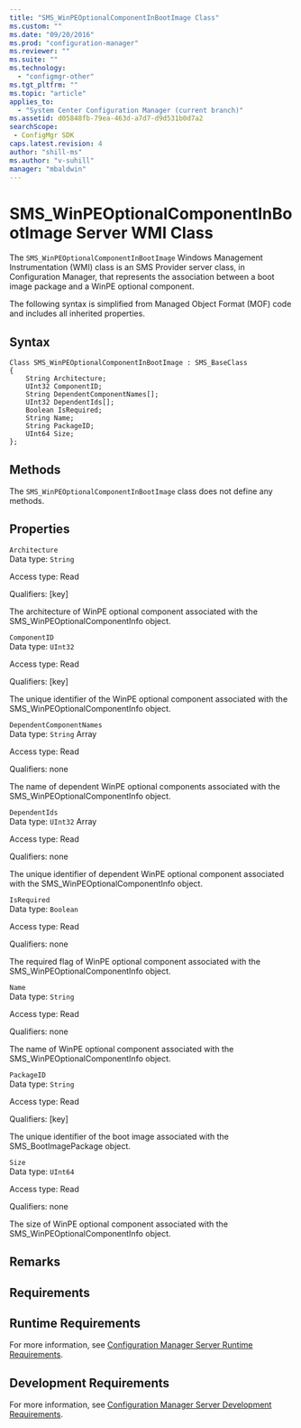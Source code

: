 ```yaml
---
title: "SMS_WinPEOptionalComponentInBootImage Class"
ms.custom: ""
ms.date: "09/20/2016"
ms.prod: "configuration-manager"
ms.reviewer: ""
ms.suite: ""
ms.technology:
  - "configmgr-other"
ms.tgt_pltfrm: ""
ms.topic: "article"
applies_to:
  - "System Center Configuration Manager (current branch)"
ms.assetid: d05848fb-79ea-463d-a7d7-d9d531b0d7a2searchScope: - ConfigMgr SDK
caps.latest.revision: 4
author: "shill-ms"
ms.author: "v-suhill"
manager: "mbaldwin"
---
```

# SMS_WinPEOptionalComponentInBootImage Server WMI Class
The `SMS_WinPEOptionalComponentInBootImage` Windows Management Instrumentation (WMI) class is an SMS Provider server class, in Configuration Manager, that represents the association between a boot image package and a WinPE optional component.  

 The following syntax is simplified from Managed Object Format (MOF) code and includes all inherited properties.  

## Syntax  

```  
Class SMS_WinPEOptionalComponentInBootImage : SMS_BaseClass  
{  
    String Architecture;  
    UInt32 ComponentID;  
    String DependentComponentNames[];  
    UInt32 DependentIds[];  
    Boolean IsRequired;  
    String Name;  
    String PackageID;  
    UInt64 Size;  
};  
```  

## Methods  
 The `SMS_WinPEOptionalComponentInBootImage` class does not define any methods.  

## Properties  
 `Architecture`  
 Data type: `String`  

 Access type: Read  

 Qualifiers: [key]  

 The architecture of WinPE optional component associated with the SMS_WinPEOptionalComponentInfo object.  

 `ComponentID`  
 Data type: `UInt32`  

 Access type: Read  

 Qualifiers: [key]  

 The unique identifier of the WinPE optional component associated with the SMS_WinPEOptionalComponentInfo object.  

 `DependentComponentNames`  
 Data type: `String` Array  

 Access type: Read  

 Qualifiers: none  

 The name of dependent WinPE optional components associated with the SMS_WinPEOptionalComponentInfo object.  

 `DependentIds`  
 Data type: `UInt32` Array  

 Access type: Read  

 Qualifiers: none  

 The unique identifier of dependent WinPE optional component associated with the SMS_WinPEOptionalComponentInfo object.  

 `IsRequired`  
 Data type: `Boolean`  

 Access type: Read  

 Qualifiers: none  

 The required flag of WinPE optional component associated with the SMS_WinPEOptionalComponentInfo object.  

 `Name`  
 Data type: `String`  

 Access type: Read  

 Qualifiers: none  

 The name of WinPE optional component associated with the SMS_WinPEOptionalComponentInfo object.  

 `PackageID`  
 Data type: `String`  

 Access type: Read  

 Qualifiers: [key]  

 The unique identifier of the boot image associated with the SMS_BootImagePackage object.  

 `Size`  
 Data type: `UInt64`  

 Access type: Read  

 Qualifiers: none  

 The size of WinPE optional component associated with the SMS_WinPEOptionalComponentInfo object.  

## Remarks  

## Requirements  

## Runtime Requirements  
 For more information, see [Configuration Manager Server Runtime Requirements](../../../develop/core/reqs/server-runtime-requirements.md).  

## Development Requirements  
 For more information, see [Configuration Manager Server Development Requirements](../../../develop/core/reqs/server-development-requirements.md).
